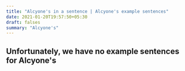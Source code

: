 ```yaml
---
title: "Alcyone's in a sentence | Alcyone's example sentences"
date: 2021-01-20T19:57:50+05:30
draft: falses
summary: "Alcyone's"
---
```

## Unfortunately, we have no example sentences for Alcyone's                 
